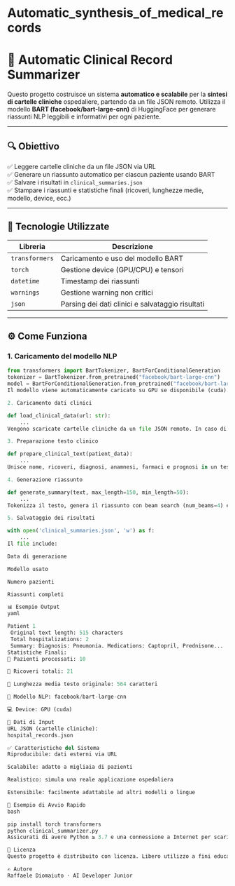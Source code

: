# Automatic_synthesis_of_medical_records

# 🏥 Automatic Clinical Record Summarizer

Questo progetto costruisce un sistema **automatico e scalabile** per la **sintesi di cartelle cliniche** ospedaliere, partendo da un file JSON remoto. Utilizza il modello **BART (facebook/bart-large-cnn)** di HuggingFace per generare riassunti NLP leggibili e informativi per ogni paziente.

---

## 🔍 Obiettivo

✅ Leggere cartelle cliniche da un file JSON via URL  
✅ Generare un riassunto automatico per ciascun paziente usando BART  
✅ Salvare i risultati in `clinical_summaries.json`  
✅ Stampare i riassunti e statistiche finali (ricoveri, lunghezze medie, modello, device, ecc.)

---

## 🧠 Tecnologie Utilizzate

| Libreria | Descrizione |
|----------|-------------|
| `transformers` | Caricamento e uso del modello BART |
| `torch` | Gestione device (GPU/CPU) e tensori |
| `datetime` | Timestamp dei riassunti |
| `warnings` | Gestione warning non critici |
| `json` | Parsing dei dati clinici e salvataggio risultati |

---

## ⚙️ Come Funziona

### 1. Caricamento del modello NLP

```python
from transformers import BartTokenizer, BartForConditionalGeneration
tokenizer = BartTokenizer.from_pretrained("facebook/bart-large-cnn")
model = BartForConditionalGeneration.from_pretrained("facebook/bart-large-cnn")
Il modello viene automaticamente caricato su GPU se disponibile (cuda).

2. Caricamento dati clinici

def load_clinical_data(url: str):
    ...
Vengono scaricate cartelle cliniche da un file JSON remoto. In caso di errore, viene mostrato un messaggio e inizializzata una lista vuota.

3. Preparazione testo clinico

def prepare_clinical_text(patient_data):
    ...
Unisce nome, ricoveri, diagnosi, anamnesi, farmaci e prognosi in un testo coerente da fornire al modello.

4. Generazione riassunto

def generate_summary(text, max_length=150, min_length=50):
    ...
Tokenizza il testo, genera il riassunto con beam search (num_beams=4) e lo decodifica in linguaggio naturale.

5. Salvataggio dei risultati

with open('clinical_summaries.json', 'w') as f:
    ...
Il file include:

Data di generazione

Modello usato

Numero pazienti

Riassunti completi

📊 Esempio Output
yaml

Patient 1
 Original text length: 515 characters
 Total hospitalizations: 2
 Summary: Diagnosis: Pneumonia. Medications: Captopril, Prednisone...
Statistiche Finali:
👥 Pazienti processati: 10

🏥 Ricoveri totali: 21

📏 Lunghezza media testo originale: 564 caratteri

🤖 Modello NLP: facebook/bart-large-cnn

💻 Device: GPU (cuda)

🔗 Dati di Input
URL JSON (cartelle cliniche):
hospital_records.json

✅ Caratteristiche del Sistema
Riproducibile: dati esterni via URL

Scalabile: adatto a migliaia di pazienti

Realistico: simula una reale applicazione ospedaliera

Estensibile: facilmente adattabile ad altri modelli o lingue

📌 Esempio di Avvio Rapido
bash

pip install torch transformers
python clinical_summarizer.py
Assicurati di avere Python ≥ 3.7 e una connessione a Internet per scaricare modello e dati.

📄 Licenza
Questo progetto è distribuito con licenza. Libero utilizzo a fini educativi e di ricerca.

✍️ Autore
Raffaele Diomaiuto · AI Developer Junior 
